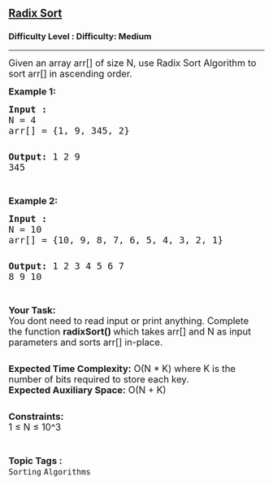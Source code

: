 <h2><a href="https://www.geeksforgeeks.org/problems/radix-sort/1?page=3&difficulty%5B%5D=0&category%5B%5D=Sorting&sortBy=submissions">Radix Sort</a></h2><h3>Difficulty Level : Difficulty: Medium</h3><hr><div class="problems_problem_content__Xm_eO"><p><span style="font-size: 18px;">Given an array arr[] of size N, use Radix Sort Algorithm to sort arr[] in ascending order.</span></p>
<p><strong><span style="font-size: 18px;">Example 1:</span></strong></p>
<pre><span style="font-size: 18px;"><strong>Input :</strong>
N = 4
arr[] = {1, 9, 345, 2}</span>

<span style="font-size: 18px;"><strong>Output:</strong> 1 2 9 345</span></pre>
<p><br><span style="font-size: 18px;"><strong>Example 2:</strong></span></p>
<pre><span style="font-size: 18px;"><strong>Input :</strong>
N = 10
arr[] = {10, 9, 8, 7, 6, 5, 4, 3, 2, 1}</span>

<span style="font-size: 18px;"><strong>Output:</strong> 1 2 3 4 5 6 7 8 9 10</span></pre>
<p><br><span style="font-size: 18px;"><strong>Your Task: &nbsp;</strong><br>You dont need to read input or print anything. Complete the function <strong>radixSort() </strong>which takes arr[] and N as input parameters and sorts arr[] in-place.&nbsp;</span></p>
<p><br><span style="font-size: 18px;"><strong>Expected Time Complexity:</strong> O(N * K) where K is the number of bits required to store each key.<br><strong>Expected Auxiliary Space:</strong> O(N + K)</span></p>
<p><br><span style="font-size: 18px;"><strong>Constraints:</strong><br>1 ≤ N ≤ 10^3</span></p></div><br><p><span style=font-size:18px><strong>Topic Tags : </strong><br><code>Sorting</code>&nbsp;<code>Algorithms</code>&nbsp;